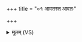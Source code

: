 +++
title = "०१ आवतस्त आवतः"

+++
<details><summary>मूलम् (VS)</summary>

आ॒वत॑स्त आ॒वतः॑ परा॒वत॑स्त आ॒वतः॑। इ॒हैव भ॑व॒ मा नु गा॒ मा पूर्वा॒ननु॑ गाः पि॒तॄनसुं॑ बध्नामि ते दृ॒ढम् ॥
</details>